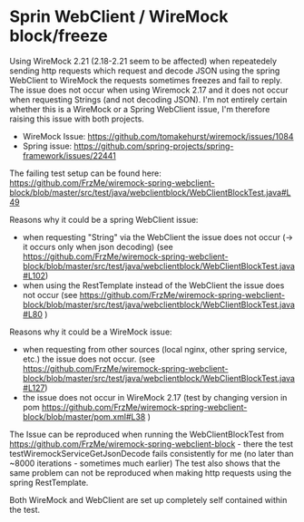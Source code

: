 # Sprin WebClient / WireMock block/freeze

Using WireMock 2.21 (2.18-2.21 seem to be affected) when repeatedely sending http requests which request and decode JSON using the spring WebClient to WireMock the requests sometimes freezes and fail to reply. 
The issue does not occur when using Wiremock 2.17 and it does not occur when requesting Strings (and not decoding JSON).
I'm not entirely certain whether this is a WireMock or a Spring WebClient issue, I'm therefore raising this issue with both projects. 
* WireMock Issue: https://github.com/tomakehurst/wiremock/issues/1084
* Spring issue: https://github.com/spring-projects/spring-framework/issues/22441

The failing test setup can be found here: https://github.com/FrzMe/wiremock-spring-webclient-block/blob/master/src/test/java/webclientblock/WebClientBlockTest.java#L49

Reasons why it could be a spring WebClient issue:

* when requesting "String" via the WebClient the issue does not occur (-> it occurs only when json decoding) (see https://github.com/FrzMe/wiremock-spring-webclient-block/blob/master/src/test/java/webclientblock/WebClientBlockTest.java#L102)
* when using the RestTemplate instead of the WebClient the issue does not occur (see https://github.com/FrzMe/wiremock-spring-webclient-block/blob/master/src/test/java/webclientblock/WebClientBlockTest.java#L80 )

Reasons why it could be a WireMock issue:

* when requesting from other sources (local nginx, other spring service, etc.) the issue does not occur. (see https://github.com/FrzMe/wiremock-spring-webclient-block/blob/master/src/test/java/webclientblock/WebClientBlockTest.java#L127)
* the issue does not occur in WireMock 2.17 (test by changing version in pom https://github.com/FrzMe/wiremock-spring-webclient-block/blob/master/pom.xml#L38 )

The Issue can be reproduced when running the WebClientBlockTest from https://github.com/FrzMe/wiremock-spring-webclient-block - there the test testWiremockServiceGetJsonDecode fails consistently for me (no later than ~8000 iterations - sometimes much earlier) 
The test also shows that the same problem can not be reproduced when making http requests using the spring RestTemplate.

Both WireMock and WebClient are set up completely self contained within the test.
